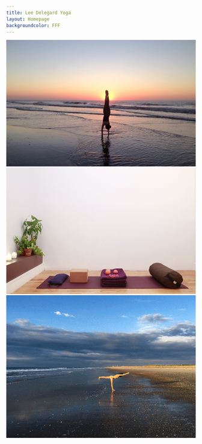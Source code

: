 ```yaml
---
title: Lee Delegard Yoga
layout: Homepage
backgroundcolor: FFF
---
```


<img class="half-width" src="../assets/leedawnsunset-1-960.jpg" />
<img class="half-width" src="../assets/room-960.jpg" />
<img src="../assets/warrior3.gif" />

